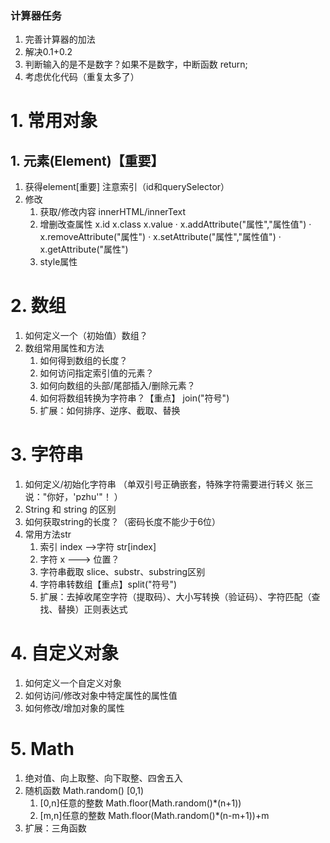 ### 计算器任务
1. 完善计算器的加法
2. 解决0.1+0.2
3. 判断输入的是不是数字？如果不是数字，中断函数 return;
4. 考虑优化代码（重复太多了）
# 1. 常用对象
## 1. 元素(Element)【重要】
1. 获得element[重要] 注意索引（id和querySelector）
2. 修改
	1. 获取/修改内容 innerHTML/innerText
	2. 增删改查属性 x.id x.class x.value
		· x.addAttribute("属性","属性值")
		· x.removeAttribute("属性")
		· x.setAttribute("属性","属性值")
		· x.getAttribute("属性")
	3. style属性

# 2. 数组
1. 如何定义一个（初始值）数组？
2. 数组常用属性和方法
	1. 如何得到数组的长度？
	2. 如何访问指定索引值的元素？
	3. 如何向数组的头部/尾部插入/删除元素？
	4. 如何将数组转换为字符串？【重点】 join("符号")
	5. 扩展：如何排序、逆序、截取、替换

# 3. 字符串
1. 如何定义/初始化字符串 （单双引号正确嵌套，特殊字符需要进行转义  张三说："你好，'pzhu'"！    ）
2. String 和 string 的区别
3. 如何获取string的长度？（密码长度不能少于6位）
4. 常用方法str
	1. 索引 index  -->字符 str[index]
	2. 字符 x ---> 位置？
	3. 字符串截取 slice、substr、substring区别
	4. 字符串转数组【重点】split("符号")
	5. 扩展：去掉收尾空字符（提取码）、大小写转换（验证码）、字符匹配（查找、替换）正则表达式

# 4. 自定义对象
1. 如何定义一个自定义对象
2. 如何访问/修改对象中特定属性的属性值
3. 如何修改/增加对象的属性

# 5. Math
1. 绝对值、向上取整、向下取整、四舍五入
2. 随机函数 Math.random() [0,1)
	1. [0,n]任意的整数    Math.floor(Math.random()*(n+1))
	2. [m,n]任意的整数	Math.floor(Math.random()*(n-m+1))+m
3. 扩展：三角函数